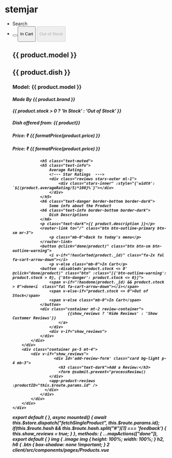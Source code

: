 # stemjar
</div>
    <div class="ml-auto">
      <ul class="navbar-nav mr-auto ml-5 align-items-center">
        <li class="nav-item">
          <router-link
            to="/search"
            type="toggle button"
            class="btn mr-2 btn-outline-light"
            id="add-btn"
          >
            <i class="search"></i>
            Search
          </router-link>
        </li>
        <li v-if="$store.state.isAdmin" class="nav-item">
          <router-link
            to="/admin/done"
<div class="text" style="width: rem;">
    <div class="checkbox">
      <button @click="done(product)" class="btn btn-checkbox-btn">
      <button v-if="product && product.stock > 0" @click="done(product)" class="btn done-btn">
        <i v-if="!hasdone(product && product._id)" class="fal fa-cart-arrow-down"></i>
        <p v-else class="lead mb-0">In Cart</p>
      </button>
      <button disabled v-else class="btn btn-danger cart-btn">
        <p class="lead mb-0">Out of Stock</p>
      </button>
    </div>
    <div class="text-body  border-top">
      <div class="d-flex justify-content-between align-items-center">
</div>
    <app-not-found v-else-if="!product" />
    <div v-else-if="product">
        <h2 class="text-center text-danger mb">{{ product.model }}</h2>
        <h2 class="text-center text-info mb">{{ product.dish }}</h2>
        <div class="row">
            <div class="col-xl col-md text-center">
            <div class="col-xl col-md text-center">
                <div class="name">
                </div>
            </div>
            <div class="col-xl col-md">
                <h3 class="text-muted">Model: <span class="text-dark">{{ product.model }}</span></h3>
                <h5 class="text-muted">
                    Made By
                    <span class="text-dark">{{ product.brand }}</span>
            <div class="col-xl-7 col-md-12 m-auto">
                <h4 class="mb-1 font-weight-bold text-center" :class="[ {'text-success': product.stock > 0}, {'text-danger': product.stock <= 0} ]">
                    {{ product.stock > 0 ? 'In Stock' : 'Out of Stock' }}
                </h4>
                <h5 class="text-info">
                    Dish offered from:
                    <span class="text-dark font-weight-bold">{{ product}}</span>
                </h5>
                <h5 class="text-primary">
                    <span class="text-muted">Price:</span>
                    ₹ {{ formatPrice(product.price) }}
                <h5 class="text-info">
                    Price:
                    <span class="text-dark font-weight-bold">₹ {{ formatPrice(product.price) }}</span>
                </h5>

                <h5 class="text-muted">
                <h5 class="text-info">
                    Average Rating: 
                    <!--- Star Ratings  --->
                    <div class="reviews stars-outer ml-1">
                        <div class="stars-inner" :style="{'width': `${(product.averageRating/5)*100}%`}"></div>
                    </div>
                </h5>
                <h6 class="text-danger border-bottom border-dark">
                    Some info about the Product
                <h6 class="text-info border-bottom border-dark">
                    Dish Descriptions
                </h6>
                <p class="text-dark">{{ product.description }}</p>
                <router-link to="/" class="btn btn-outline-primary btn-sm mr-3">
                    <p class="mb-0">Back to today's menu</p>
                </router-link>
                <button @click="done(product)" class="btn btn-sm btn-outline-warning">
                    <i v-if="!hasCarted(product._id)" class="fa-2x fal fa-cart-arrow-down"></i>
                    <p v-else class="mb-0">In Cart</p>
                <button :disabled='product.stock <= 0'  @click="done(product)" class="btn" :class="[{'btn-outline-warning': product.stock > 0}, {'btn-danger': product.stock <= 0}]">
                    <span v-if="!hasdone(product._id) && product.stock > 0">done<i  class="fal fa-cart-arrow-down"></i></span>
                    <span v-else-if="product.stock <= 0">Out of Stock</span>
                    <span v-else class="mb-0">In Cart</span>
                </button>
                <div class="container mt-2 review-container">
                            {{show_reviews ? 'Hide Reviews' : 'Show Customer Reviews'}}
                        </a>
                    </div>
                    <div v-if="show_reviews">
                </div>
            </div>
        </div>
        <div class="container px-5 mt-4">
            <div v-if="show_reviews">
                      <div id='add-review-form' class="card bg-light p-4 mb-3">
                        <h3 class="text-dark">Add a Review:</h3>
                        <form @submit.prevent="processReview()
                    </div>
                    <app-product-reviews :productID="this.$route.params.id" />
                  </div>
                </div>
            </div>
        </div>
    </div>
</div> export default {
    },
    async mounted() {
        await this.$store.dispatch("fetchSingleProduct", this.$route.params.id);
        if(this.$route.hash && this.$route.hash.split("#")[1] === 'feedback') {
            this.show_reviews = true;
        }
    },
    methods: {
        ...mapActions(["done"]), export default {
}
img {
.image img {
    height: 100%;
    width: 100%;
}
h2, h6 {
.btn {
    box-shadow: none !important;
}
 2  client/src/components/pages/Products.vue 
<template>
  <div class="container mt-3">
    <h1 class="text-center mb-5 font-weight-bold">items</h1>
    <h1 class="text-center mb-4 font-weight-bold">items</h1>
    <div v-if="loading" class="container text-center">
      <img src="@/assets/search.gif" alt="Loader" />
    </div>
  8  client/src/components/pages/adminOrders.vue 

    </div>
    <div v-else>
      <h1 v-if="isEmpty" class="text-center order-empty-text mt-5">
        Phone Store don't have any order yet
        Food Site don't have any order yet
      </h1>
      <div v-else class="mt-3">
        <div>
            <table class="table products-table mt-4">
              <thead>
                <tr class="text-uppercase">
                  <th scope="col">products</th>
                  <th scope="col">model</th>
                  <th scope="col">food items</th>
                  <th scope="col">dish</th>
                  <th scope="col">price</th>
                  <th scope="col">quantity</th>
                </tr>
                  </th>
                  <td>
                    <router-link :to="'/view/' + item.product._id">{{
                      item.product.model
                      item.product.dish
                    }}</router-link>
                  </td>
                  <td class="price">₹ {{ formatPrice(item.product.price) }}</td>
    client/src/components/pages/cart.vue 
              <router-link :to="'/view/' + item._id">{{
                item.dish
              }}</router-link>
              <br>
              <p v-if="item.stock <= 0" class='lead text-danger'>Out of Stock</p>
            </td>
            <td class="price">₹ {{ formatPrice(item.price) }}</td>

                  -
                </button>
                <button type="button" class="btn btn-outline-info">
                  {{ item.quantity }}
                  {{ item.quantity > item.stock ? item.stock : item.quantity }}
                </button>
                <button
                  @click="changeQuantity(item._id, 1)"
                  :disabled="item.quantity > 9"
                  :disabled="item.stock===1 || item.stock < item.quantity"
                  type="button"
                  class="btn btn-outline-info"
               
            >₹ {{ formatPrice((taxTotal + productTotal).toFixed(2)) }}</span
          >
        </p>
        <button @click="checkout" class="btn mt-1 mb-4 btn-success">
          Proceed to Checkout
        <button :disabled="availibilityChecking" @click="checkout" class="btn mt-1 mb-4 btn-success">
          {{!availibilityChecking ? 'Proceed to Checkout' : 'Checking Availibility'}}
          <i class="ml-1 fal fa-shopping-cart"></i>
        </button>
      </div>
 export default {
      showSaveButton: false,
      loading: false,
      cartSaved: null,
      availibilityChecking: false,
    };
  },
  watch;
export default {
    // TODO only for Development
    async checkout() {
      try {
        this.availibilityChecking = true;
        if (this.isChanged) {
          await this.handleSaveCart();
        }
        this.$router.push("/checkout/shipping");
        
        const available = await this.$store.dispatch("checkAvailivility");
        this.availibilityChecking = false;
        
        if(available) {
          this.$router.push("/checkout/shipping");
        }
        
      } catch (error) {
        console.error(error);
      }
   client/src/components/pages/search.vue 

<template>
  <div class="container">
      <div class="jumbotron py-2 bg-light">
          <h1 class="align-left">
              todays menu
          </h1>
        <form @submit.prevent="handleSearching">
        <div class="input-group mb-3">
            <div class="input-group-prepend">
                <span class="input-group-text" id="inputGroup-sizing-default">
                    <i class="fal fa-search"></i>
                </span>
            </div>
            <input required v-model="text" type="text" placeholder='Serach Food Items ... ( By Dish Name )' class="form-control" aria-label="Default" aria-describedby="inputGroup-sizing-default">
        </div>
        <div class="row">
            <div class="col-md-6">
                <p class="lead text-info">
                    Apply Filters <i class="fad fa-filter"></i>
                </p>
            </div>
            <div class="col-md-6">
                <p @click="clearFilters" class="lead text-danger ml-auto clear-fliter">
                    Clear Filters <i class="ml-2 fal fa-times"></i>
                </p>
            </div>
        </div>

        <div class="form-row">
            <div class="form-group col-md-4">
                <label>Selct Category</label>
                <select required class="form-control" v-model="category">
                    <option disabled>Choose ...</option>
                    <option v-for="it in foodCategories" :key='it'>{{ it }}</option>
                </select>
            </div>
            <div class="form-group col-md-4">
                <label>Price Range</label>
                <div class="input-group mb-2 mr-sm-2">
                    <div class="input-group-prepend">
                    <div class="input-group-text">Upto Rs.</div>
                    </div>
                    <input
                        v-model="price"
                        required
                        type="number"
                        min="1"
                        class="form-control"
                        placeholder="100"
                    />
                </div>
            </div>
        </div>
        <div class="form-row">
            <div class="form-group col-md-5">
                <div class="custom-control custom-switch">
                    <label class="form-check-label">
                        <input v-model="stockedItems" class="form-check-input" type="checkbox">
                        Show only Stocked in Food Items
                    </label>
                </div>
            </div>
            <div class="form-group col-md-4">
                <button class="btn btn-success px-2"><i class="fal fa-file-search"></i> {{ searching ? 'Serching ...' : 'Search' }}</button>
            </div>
        </div>
        </form>
      </div>
        <div class='row' v-if="searching">
            <img src="@/assets/search.gif" alt="" class="mx-auto" />
        </div>
      <div v-else-if="!initialState">
          <h2 class="text-center mb-1 text-info font-weight-bold">Serach Results</h2>
          <p v-if='results && results.mathedFound > 0' class='text-center text-muted mb-3 lead'>{{ results && results.mathedFound }} Results found</p>
          <div class="row mb-3">
            <h3 v-if="results && results.mathedFound === 0" class="mx-auto order-empty-text">
                No matching foods found
            </h3>
                <div
                    v-for="item in results.results"
                    :key="item._id"
                >
                    <app-product-item :product="item" />
                </div>
            </div>
      </div>
  </div>
</template>

<script>
import ProductItem from "../layouts/ProductItem";
export default {
    name: "Serach-Foods",
    components: {
        "app-product-item": ProductItem,
    },
    computed: {
        results() {
            return this.$store.state.searchResults;
        },
    },
    data() {
        return {
            searching: false,
            text: "",
            category: "Choose ...",
            price: 100,
            stockedItems: true,
            foodCategories: [
                 chicken curry
		 egg curry
		 bhindi fry
                ],
            initialState: true,
        }
    },
    methods: {
        checkToggleButton() {
            this.stockedItems = !this.stockedItems;
        },
        clearFilters() {
            this.stockedItems = false;
            this.price = 100;
            this.category = "Choose ...";
        },
        async handleSearching() {
            this.searching = true;
            if(this.text.trim().length === 0) {
                return;
            }
            let query = `text=${this.text}`
            if(this.category !== 'Choose ...') {
                query += `&category=${this.category}`;
            }
            }
            query += `&price=${this.price}`;
            query += `&stocked=${this.stockedItems}`;
            await this.$store.dispatch('fecthSearchResults', query)
            this.searching = false;
            this.initialState = false;
        }
    }
}
</script>

                  </div>
                </th>
                <td>
                  <router-link :to="'/view/' + item.product._id">{{
                    item.product.dish
                  }}</router-link>
                  {{item.product.dish}}
                  <br>
                  <router-link :to="'/view/' + item.product._id + '#feedback'">Give Feedback</router-link>
                </td>
                <td class="price">₹ {{ formatPrice(item.product.price) }}</td>
 2  client/src/components/utils/BackDrop.vue 
<template>
  <div v-if="loading" class="container d-flex justify-content-center align-items-center">
    <div class="modal-box text-center">
      <h5 class="font-weight-normal">Product Details is Uploading ...</h5>
      <h5 class="font-weight-normal">New Dish is Uploading ...</h5>
      <img class="my-3" src="@/assets/backdrop.gif" alt />
    </div>
  </div>
  5  client/src/routes/routes.js 
	const routes = [{
				name: 'User-Orders',
				component: () => import('@/components/pages/userOrder.vue'),
			},
			{
				path: '/search',
				name: 'Search-Foods',
				component: () => import('@/components/pages/search.vue'),
			},


			// Admin Routes
 107  client/src/store/actions/admin/addProduct.js 
import axios from "axios";
import createConfig from '../../helpers/api-auth';
import path from "path";
import firebase from "@/firebase";
import crypto from "crypto";


export default {
    async addAdminProducts(context, product) {
      try {
        context.commit("SET_PRODUCT_UPLOADING", true);
        const photoURL = await context.dispatch(
          "fileUploadToStorage",
          product.file
        );
        const dbProduct = {
          ...product.info,
          photoURL,
        };
        const res = await axios.post(
          "/api/v1/admin/add-product",
          dbProduct,
          createConfig()
        );
        context.commit("ADD_PRODUCT_IN_LIST", dbProduct);
        context.commit("SET_PRODUCT_UPLOADING", false);
        context.commit("SET_ERRORS", res.data);
      } catch (e) {
        console.log(e);
      }
    },


    async fileUploadToStorage(context, file) {
      try {
        const storage = firebase.storage();
        const extName = path.extname(file.name);
        const fileOnlyName = crypto
          .randomBytes(15)
          .toString("hex")
          .toUpperCase();
        const storageRef = storage.ref(`uploads/${fileOnlyName}${extName}`);
        const metadata = {
          contentType: `${file.type}`,
        };
        await storageRef.put(file, metadata);
        const downloadURL = await storageRef.getDownloadURL();
        return downloadURL;
      } catch (e) {
        console.log(e);
      }
    },

import axios from "axios";
import createConfig from '../../helpers/api-auth';
import path from "path";
import firebase from "@/firebase";
import crypto from "crypto";


export default {
    async addAdminProducts(context, product) {
      try {
        context.commit("SET_PRODUCT_UPLOADING", true);
          "fileUploadToStorage",
          product.file
        );
        const dbProduct = {
          ...product.info,
          photoURL,
        };
        const res = await axios.post(
          "/api/v1/admin/add-product",
          dbProduct,
          createConfig()
        );
        dbProduct._id = res.data.id;
        context.commit("ADD_PRODUCT_IN_LIST", dbProduct);
        context.commit("SET_PRODUCT_UPLOADING", false);
        context.commit("SET_ERRORS", res.data);
      } catch (e) {
        console.log(e);
      }
    },


    async fileUploadToStorage(context, file) {
      try {
        const storage = firebase.storage();
        const extName = path.extname(file.name);
        const fileOnlyName = crypto
          .randomBytes(15)
          .toString("hex")
          .toUpperCase();
        const storageRef = storage.ref(`uploads/${fileOnlyName}${extName}`);
        const metadata = {
          contentType: `${file.type}`,
        };
        await storageRef.put(file, metadata);
        const downloadURL = await storageRef.getDownloadURL();
        return downloadURL;
      } catch (e) {
        console.log(e);
      }
    },

} 
  client/src/store/actions/cart.js 

import axios from "axios";
import createConfig from '../helpers/api-auth';
// import firebase from "@/firebase";
// import path from "path";


export default {

    async addToCart(context, product) {
      try {
        const hasAlready = context.state.cart.find(
          (item) => item._id === product._id
        );
        if (!hasAlready) {
          context.commit("ADD_TO_CART", product);
          await context.dispatch("saveCartProduct");
          context.commit("CART_NOTIFICATION", product);
        }
      } catch (e) {
        console.log(e);
      }
    },

    async saveCartProduct(context) {
      try {
        await axios.post(
          "/api/v1/save-cart", {
            cart: context.state.cart.map(item => {
              return {
                product: item._id,
                quantity: item.quantity,
              }
            }),
          },
          createConfig()
        );
      } catch (e) {
        console.log(e);
      }
    },
import axios from "axios";
import createConfig from '../helpers/api-auth';
// import firebase from "@/firebase";
// import path from "path";


export default {

    async addToCart(context, product) {
      try {
        const hasAlready = context.state.cart.find(
          (item) => item._id === product._id
        );
        if (!hasAlready) {
          context.commit("ADD_TO_CART", product);
          await context.dispatch("saveCartProduct");
          context.commit("CART_NOTIFICATION", product);
        }
      } catch (e) {
        console.log(e);
      }
    },

    async saveCartProduct(context) {
      try {
        await axios.post(
          "/api/v1/save-cart", {
            cart: context.state.cart.map(item => {
              return {
                product: item._id,
                quantity: item.quantity,
              }
            }),
          },
          createConfig()
        );
      } catch (e) {
        console.log(e);
      }
    },

    async checkAvailivility(context) {
      try {
        const res = await axios.get('/api/v1/check-stock', createConfig());
        if(res.data.code === 400) {
            context.commit("SET_ERRORS", {
            code: "Notification",
            message: res.data.msg,
          });
          context.commit("SET_CART_STATE", res.data.cart);
          return false;
        } else return true;
      } catch (error) {
        console.log(error);
      }
    }
